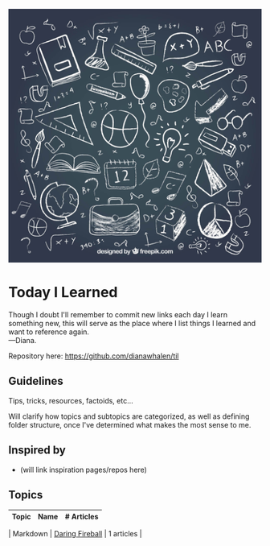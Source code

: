 ![Today I Learned](259182-P4SPSY-16.jpg)

# Today I Learned

Though I doubt I'll remember to commit new links each day I learn something new, this will serve as the place where I list things I learned and want to reference again.
<br />&mdash;Diana.

Repository here: https://github.com/dianawhalen/til

## Guidelines

Tips, tricks, resources, factoids, etc...

Will clarify how topics and subtopics are categorized, as well as defining folder structure, once I've determined what makes the most sense to me.

## Inspired by

 * (will link inspiration pages/repos here)

## Topics

|Topic|Name|# Articles|
|------|------|----------|

| Markdown | [Daring Fireball](https://daringfireball.net/projects/markdown/) | 1 articles |
